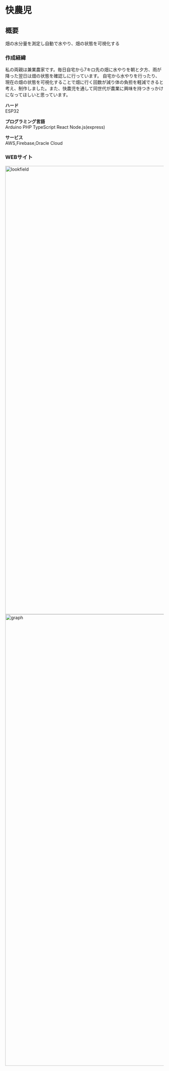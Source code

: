 # 快農児

## 概要
畑の水分量を測定し自動で水やり、畑の状態を可視化する<br>


### 作成経緯

私の両親は兼業農家です。毎日自宅から7キロ先の畑に水やりを朝と夕方、雨が降った翌日は畑の状態を確認しに行っています。
自宅から水やりを行ったり、現在の畑の状態を可視化することで畑に行く回数が減り体の負担を軽減できると考え、制作しました。また、快農児を通して同世代が農業に興味を持つきっかけになってほしいと思っています。

**ハード**<br>
ESP32

**プログラミング言語**<br>
Arduino PHP TypeScript React Node.js(express)

**サービス**<br>
AWS,Firebase,Oracle Cloud

### WEBサイト
<img width="1426" alt="lookfield" src="https://user-images.githubusercontent.com/82006976/133895956-6303631c-ba65-492e-8794-5aea00f91707.png">

<img width="1436" alt="graph" src="https://user-images.githubusercontent.com/82006976/133895681-db9eb900-47c4-40d9-a29a-733edf500ade.png">
